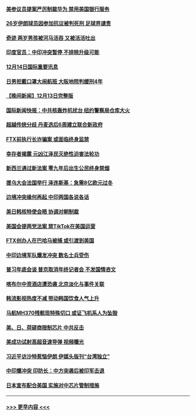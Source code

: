 #### [美参议员提案严厉制裁华为 禁用美国银行服务](../pages/prog202/a103597938.md?t=12142350) 
#### [26岁伊朗球员因参加抗议被判死刑 足球界谴责](../pages/prog202/a103597849.md?t=12142350) 
#### [奇迹 两岁男孩被河马活吞 又被活活吐出](../pages/prog202/a103597843.md?t=12142350) 
#### [印度官员：中印冲突暂停 不排除升级可能](../pages/prog202/a103597835.md?t=12142350) 
#### [12月14日国际重要讯息](../pages/prog202/a103597856.md?t=12142350) 
#### [日男拒戴口罩大闹航班 大阪地院判缓刑4年](../pages/prog202/a103597755.md?t=12142350) 
#### [【晚间新闻】12月13日完整版](../pages/prog202/a103597629.md?t=12142350) 
#### [国际新闻快报：中共核轰炸机扰台 纽约警察局仓库大火](../pages/prog202/a103597669.md?t=12142350) 
#### [超越传统分歧 丹麦选后6周建立联合新政府](../pages/prog202/a103597723.md?t=12142350) 
#### [FTX前执行长诈骗案 或面临终身监禁](../pages/prog202/a103597696.md?t=12142350) 
#### [幸存者揭露 元凶江泽民灭绝性迫害法轮功](../pages/prog202/a103597676.md?t=12142350) 
#### [新西兰通过新法案 零九年后出生公民终身禁烟](../pages/prog202/a103597319.md?t=12142350) 
#### [援乌大会法国举行 泽连斯基：急需8亿欧元过冬](../pages/prog202/a103597485.md?t=12142350) 
#### [边境冲突缘何再起 中印两国各说各话](../pages/prog202/a103597496.md?t=12142350) 
#### [美日韩核特使会晤 协调对朝制裁](../pages/prog202/a103597489.md?t=12142350) 
#### [美国会提两党法案 禁TikTok在美国运营](../pages/prog202/a103597328.md?t=12142350) 
#### [FTX创办人在巴哈马被捕 或引渡到美国](../pages/prog202/a103597317.md?t=12142350) 
#### [中印边境军队爆发冲突 数名士兵受伤](../pages/prog202/a103597314.md?t=12142350) 
#### [普习年底会谈 普京取消年终记者会 不发国情咨文](../pages/prog202/a103597231.md?t=12142350) 
#### [喀布尔中资酒店遭恐袭 北京淡化与事件关联](../pages/prog202/a103597308.md?t=12142350) 
#### [韩流影视热度不减 带动韩国饮食人气上升](../pages/prog202/a103597326.md?t=12142350) 
#### [马航MH370残骸现特殊切口 或证飞机系人为坠毁](../pages/prog202/a103597229.md?t=12142350) 
#### [美、日、荷磋商限制芯片 中共反击](../pages/prog202/a103597181.md?t=12142350) 
#### [美成功试射高超音速导弹 视频曝光](../pages/prog202/a103597158.md?t=12142350) 
#### [习近平访沙特惹恼伊朗 伊媒头版刊“台湾独立”](../pages/prog202/a103597141.md?t=12142350) 
#### [中印爆冲突 印防长：中方突袭后被印军击退](../pages/prog202/a103597121.md?t=12142350) 
#### [日本宣布配合美国 实施对中芯片管制措施](../pages/prog202/a103597039.md?t=12142350) 

----
#### [ >>> 更早内容 <<< ](../indexes/prog202-earlier.md)
